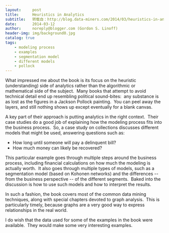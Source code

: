 ```yaml
---
layout:     post
title:      Heuristics in Analytics
subtitle:   转载自：http://blog.data-miners.com/2014/03/heuristics-in-analytics.html
date:       2014-03-12
author:     noreply@blogger.com (Gordon S. Linoff)
header-img: img/background0.jpg
catalog: true
tags:
    - modeling process
    - examples
    - segmentation model
    - different models
    - pollock
---
```


What impressed me about the book is its focus on the heuristic (understanding) side of analytics rather than the algorithmic or mathematical side of the subject.  Many books that attempt to avoid technical detail end up resembling political sound-bites:  any substance is as lost as the figures in a Jackson Pollock painting.  You can peel away the layers, and still nothing shows up except eventually for a blank canvas.

A key part of their approach is putting analytics in the right context.  Their case studies do a good job of explaining how the modeling process fits into the business process.  So, a case study on collections discusses different models that might be used, answering questions such as:


- How long until someone will pay a delinquent bill?
- How much money can likely be recovered?


This particular example goes through multiple steps around the business process, including financial calculations on how much the modeling is actually worth.  It also goes through multiple types of models, such as a segmentation model (based on Kohonen networks) and the differences -- from the business perspective -- of the different segments.  Baked into the discussion is how to use such models and how to interpret the results.





In such a fashion, the book covers most of the common data mining techniques, along with special chapters devoted to graph analysis.  This is particularly timely, because graphs are a very good way to express relationships in the real world.





I do wish that the data used for some of the examples in the book were available.  They would make some very interesting examples.











 
